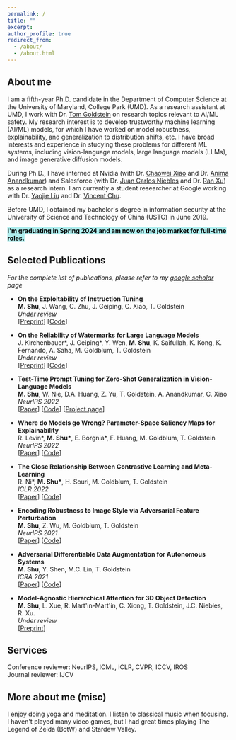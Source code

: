 ```yaml
---
permalink: /
title: ""
excerpt:
author_profile: true
redirect_from: 
  - /about/
  - /about.html
---
```


## About me     
   I am a fifth-year Ph.D. candidate in the Department of Computer Science at the University of Maryland, College Park (UMD). As a research assistant at UMD, I work with Dr. [Tom Goldstein](https://www.cs.umd.edu/~tomg/) on research topics relevant to AI/ML safety. My research interest is to develop trustworthy machine learning (AI/ML) models, for which I have worked on model robustness, explainability, and generalization to distribution shifts, etc. I have broad interests and experience in studying these problems for different ML systems, including vision-language models, large language models (LLMs), and image generative diffusion models. 
   
   During Ph.D., I have interned at Nvidia (with Dr. [Chaowei Xiao](https://xiaocw11.github.io/) and Dr. [Anima Anandkumar](https://research.nvidia.com/person/anima-anandkumar)) and Salesforce (with Dr. [Juan Carlos Niebles](https://www.niebles.net/) and Dr. [Ran Xu](https://blog.salesforceairesearch.com/author/ran/)) as a research intern. I am currently a student researcher at Google working with Dr. [Yaojie Liu](https://yaojieliu.github.io/) and Dr. [Vincent Chu](https://l2ior.github.io/).     
   
   Before UMD, I obtained my bachelor's degree in information security at the University of Science and Technology of China (USTC) in June 2019.
  
  <span style="background-color: #AFEEEE;height:60px;color: #000000;"> <b>I'm graduating in Spring 2024 and am now on the job market for full-time roles.</b></span>

## Selected Publications

  *For the complete list of publications, please refer to my [google scholar](https://scholar.google.com/citations?user=WPYkxjgAAAAJ&hl=en) page*

  * **On the Exploitability of Instruction Tuning**    
    **M. Shu**, J. Wang, C. Zhu, J. Geiping, C. Xiao, T. Goldstein    
    *Under review*    
    [[Preprint](https://arxiv.org/pdf/2306.17194.pdf)] [[Code](https://github.com/azshue/AutoPoison)]


  * **On the Reliability of Watermarks for Large Language Models**    
    J. Kirchenbauer\*, J. Geiping\*, Y. Wen, **M. Shu**, K. Saifullah, K. Kong, K. Fernando, A. Saha, M. Goldblum, T. Goldstein    
    *Under review*    
    [[Preprint](https://arxiv.org/pdf/2306.04634.pdf)] [[Code](https://github.com/jwkirchenbauer/lm-watermarking)]


  * **Test-Time Prompt Tuning for Zero-Shot Generalization in Vision-Language Models**    
    **M. Shu**, W. Nie, D.A. Huang, Z. Yu, T. Goldstein, A. Anandkumar, C. Xiao    
    *NeurIPS 2022*     
    [[Paper](https://proceedings.neurips.cc/paper_files/paper/2022/file/5bf2b802e24106064dc547ae9283bb0c-Paper-Conference.pdf)] [[Code](https://github.com/azshue/TPT)] [[Project page](https://azshue.github.io/TPT)]

  * **Where do Models go Wrong? Parameter-Space Saliency Maps for Explainability**    
    R. Levin\*, **M. Shu\***, E. Borgnia\*, F. Huang, M. Goldblum, T. Goldstein    
    *NeurIPS 2022*     
    [[Paper](https://proceedings.neurips.cc/paper_files/paper/2022/file/6450ea28ebbc8437bc38775157818172-Paper-Conference.pdf)] [[Code](https://github.com/azshue/parameter-space-saliency)]

  * **The Close Relationship Between Contrastive Learning and Meta-Learning**    
    R. Ni\*, **M. Shu\***, H. Souri, M. Goldblum, T. Goldstein    
    *ICLR 2022*    
    [[Paper](https://openreview.net/pdf?id=gICys3ITSmj)] [[Code](https://github.com/RenkunNi/MetaContrastive)]

  
  * **Encoding Robustness to Image Style via Adversarial Feature Perturbation**    
    **M. Shu**, Z. Wu, M. Goldblum, T. Goldstein    
    *NeurIPS 2021*     
    [[Paper](https://proceedings.neurips.cc/paper/2021/file/ec20019911a77ad39d023710be68aaa1-Paper.pdf)] [[Code](https://github.com/azshue/AdvBN)]

  * **Adversarial Differentiable Data Augmentation for Autonomous Systems**    
    **M. Shu**, Y. Shen, M.C. Lin, T. Goldstein    
    *ICRA 2021*     
    [[Paper](https://ieeexplore.ieee.org/stamp/stamp.jsp?arnumber=9561205)] [[Code](https://github.com/azshue/adversarial_data_augmentation)]
  
  * **Model-Agnostic Hierarchical Attention for 3D Object Detection**    
    **M. Shu**, L. Xue, R. Mart\'in-Mart\'in, C. Xiong, T. Goldstein, J.C. Niebles, R. Xu.    
    *Under review*     
    [[Preprint](https://arxiv.org/pdf/2301.02650.pdf)]


## Services

Conference reviewer:  NeurIPS, ICML, ICLR, CVPR, ICCV, IROS   
Journal reviewer: IJCV    

## More about me (misc)

I enjoy doing yoga and meditation. I listen to classical music when focusing. I haven't played many video games, but I had great times playing The Legend of Zelda (BotW) and Stardew Valley.
